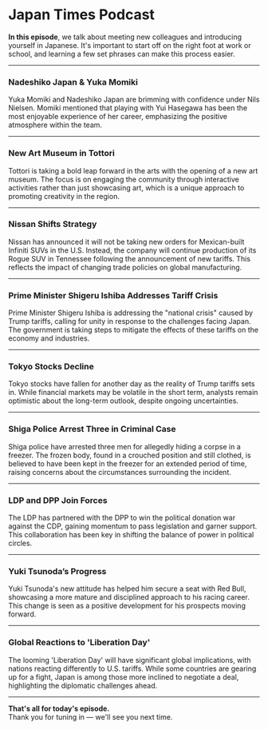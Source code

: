 # Japan Times Podcast

**In this episode**, we talk about meeting new colleagues and introducing yourself in Japanese. It's important to start off on the right foot at work or school, and learning a few set phrases can make this process easier.

---

### Nadeshiko Japan & Yuka Momiki  
Yuka Momiki and Nadeshiko Japan are brimming with confidence under Nils Nielsen. Momiki mentioned that playing with Yui Hasegawa has been the most enjoyable experience of her career, emphasizing the positive atmosphere within the team.

---

### New Art Museum in Tottori  
Tottori is taking a bold leap forward in the arts with the opening of a new art museum. The focus is on engaging the community through interactive activities rather than just showcasing art, which is a unique approach to promoting creativity in the region.

---

### Nissan Shifts Strategy  
Nissan has announced it will not be taking new orders for Mexican-built Infiniti SUVs in the U.S. Instead, the company will continue production of its Rogue SUV in Tennessee following the announcement of new tariffs. This reflects the impact of changing trade policies on global manufacturing.

---

### Prime Minister Shigeru Ishiba Addresses Tariff Crisis  
Prime Minister Shigeru Ishiba is addressing the "national crisis" caused by Trump tariffs, calling for unity in response to the challenges facing Japan. The government is taking steps to mitigate the effects of these tariffs on the economy and industries.

---

### Tokyo Stocks Decline  
Tokyo stocks have fallen for another day as the reality of Trump tariffs sets in. While financial markets may be volatile in the short term, analysts remain optimistic about the long-term outlook, despite ongoing uncertainties.

---

### Shiga Police Arrest Three in Criminal Case  
Shiga police have arrested three men for allegedly hiding a corpse in a freezer. The frozen body, found in a crouched position and still clothed, is believed to have been kept in the freezer for an extended period of time, raising concerns about the circumstances surrounding the incident.

---

### LDP and DPP Join Forces  
The LDP has partnered with the DPP to win the political donation war against the CDP, gaining momentum to pass legislation and garner support. This collaboration has been key in shifting the balance of power in political circles.

---

### Yuki Tsunoda’s Progress  
Yuki Tsunoda's new attitude has helped him secure a seat with Red Bull, showcasing a more mature and disciplined approach to his racing career. This change is seen as a positive development for his prospects moving forward.

---

### Global Reactions to 'Liberation Day'  
The looming 'Liberation Day' will have significant global implications, with nations reacting differently to U.S. tariffs. While some countries are gearing up for a fight, Japan is among those more inclined to negotiate a deal, highlighting the diplomatic challenges ahead.

---

**That's all for today's episode.**  
Thank you for tuning in — we'll see you next time.
